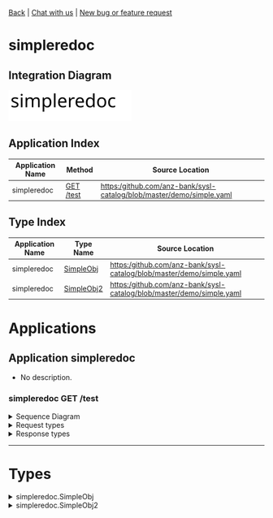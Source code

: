

[Back](../README.md) | [Chat with us]() | [New bug or feature request]()


# simpleredoc

## Integration Diagram
![](integration.svg)







## Application Index
| Application Name | Method | Source Location |
----|----|----
simpleredoc | [GET /test](#simpleredoc-GETtest) | [https:/github.com/anz-bank/sysl-catalog/blob/master/demo/simple.yaml](https:/github.com/anz-bank/sysl-catalog/blob/master/demo/simple.yaml)|  

## Type Index
| Application Name | Type Name | Source Location |
----|----|----
simpleredoc | [SimpleObj](#simpleredoc.SimpleObj) | [https:/github.com/anz-bank/sysl-catalog/blob/master/demo/simple.yaml](https:/github.com/anz-bank/sysl-catalog/blob/master/demo/simple.yaml)|
simpleredoc | [SimpleObj2](#simpleredoc.SimpleObj2) | [https:/github.com/anz-bank/sysl-catalog/blob/master/demo/simple.yaml](https:/github.com/anz-bank/sysl-catalog/blob/master/demo/simple.yaml)|




# Applications





## Application simpleredoc

- No description.









### <a name=simpleredoc-GETtest></a>simpleredoc GET /test


<details>
<summary>Sequence Diagram</summary>

![](simpleredoc/gettest.svg)
</details>

<details>
<summary>Request types</summary>

#### Request types







</details>
<details>
<summary>Response types</summary>

#### Response types





![](simpleredoc/simpleobj.svg)



</details>

---




# Types




<details>
<summary>simpleredoc.SimpleObj</summary>

### simpleredoc.SimpleObj

- 

![](simpleredoc/simpleobjsimple.svg)

[Full Diagram](simpleredoc/simpleobj.svg)

#### Fields

| Field name | Type | Description |
|----|----|----|
| name | string | |

</details>
<details>
<summary>simpleredoc.SimpleObj2</summary>

### simpleredoc.SimpleObj2

- 

![](simpleredoc/simpleobj2simple.svg)

[Full Diagram](simpleredoc/simpleobj2.svg)

#### Fields

| Field name | Type | Description |
|----|----|----|
| name | SimpleObj | |

</details>

<div class="footer">

